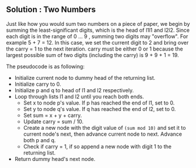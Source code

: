 ## Solution : Two Numbers

Just like how you would sum two numbers on a piece of paper, we begin by summing the least-significant digits, which is the head of l1l1 and l2l2. Since each digit is in the range of 0 ... 9 , summing two digits may "overflow". For example 5 + 7 = 12. In this case, we set the current digit to 2 and bring over the carry = 1 to the next iteration. carry must be either 0 or 1 because the largest possible sum of two digits (including the carry) is 9 + 9 + 1 = 19.

The pseudocode is as following:

- Initialize current node to dummy head of the returning list.
- Initialize carry to 0.
- Initialize p and q to head of l1 and l2 respectively.
- Loop through lists l1 and l2 until you reach both ends.
    - Set x to node p's value. If p has reached the end of l1, set to 0.
    - Set y to node q's value. If q has reached the end of l2, set to 0.
    - Set sum = x + y + carry.
    - Update carry = sum / 10.
    - Create a new node with the digit value of `(sum mod 10)` and set it to current node's next, then advance current node to next.
Advance both p and q.
    - Check if carry = 1, if so append a new node with digit 1 to the returning list.
- Return dummy head's next node.